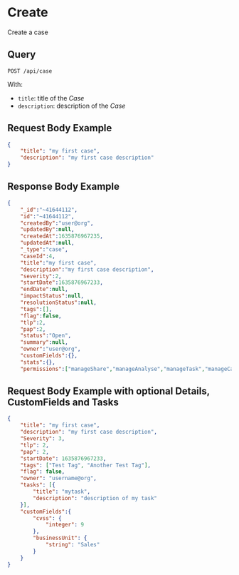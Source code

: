 # Create

Create a case

## Query

```
POST /api/case
```

With:

- `title`: title of the *Case*
- `description`: description of the *Case*

## Request Body Example

```json
{
    "title": "my first case",
    "description": "my first case description"
}
```


## Response Body Example

```json
{
    "_id":"~41644112",
    "id":"~41644112",
    "createdBy":"user@org",
    "updatedBy":null,
    "createdAt":1635876967235,
    "updatedAt":null,
    "_type":"case",
    "caseId":4,
    "title":"my first case",
    "description":"my first case description",
    "severity":2,
    "startDate":1635876967233,
    "endDate":null,
    "impactStatus":null,
    "resolutionStatus":null,
    "tags":[],
    "flag":false,
    "tlp":2,
    "pap":2,
    "status":"Open",
    "summary":null,
    "owner":"user@org",
    "customFields":{},
    "stats":{},
    "permissions":["manageShare","manageAnalyse","manageTask","manageCaseTemplate","manageCase","manageUser","manageProcedure","managePage","manageObservable","manageTag","manageConfig","manageAlert","accessTheHiveFS","manageAction"]}
```

## Request Body Example with optional Details, CustomFields and Tasks

```json
{
    "title": "my first case",
    "description": "my first case description",
    "Severity": 3,
    "tlp": 2,
    "pap": 2,
    "startDate": 1635876967233,
    "tags": ["Test Tag", "Another Test Tag"],
    "flag": false,
    "owner": "username@org",
    "tasks": [{
        "title": "mytask",
        "description": "description of my task"
    }],
    "customFields":{
        "cvss": {
            "integer": 9
        },
        "businessUnit": {
            "string": "Sales"
        }
    }
}
```
